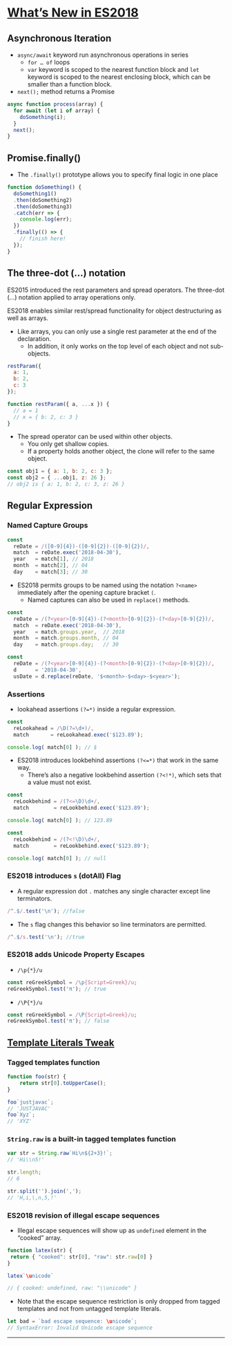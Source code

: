 # [What’s New in ES2018]

## Asynchronous Iteration

- `async/await` keyword run asynchronous operations in series
  - `for … of` loops
  - `var` keyword is scoped to the nearest function block and `let` keyword is scoped to the nearest enclosing block, which can be smaller than a function block.
- `next();` method returns a Promise

```js
async function process(array) {
  for await (let i of array) {
    doSomething(i);
  }
  next();
}
```

## Promise.finally()

- The `.finally()` prototype allows you to specify final logic in one place

```js
function doSomething() {
  doSomething1()
  .then(doSomething2)
  .then(doSomething3)
  .catch(err => {
    console.log(err);
  })
  .finally(() => {
    // finish here!
  });
}
```

## The three-dot (...) notation

ES2015 introduced the rest parameters and spread operators. The three-dot (...) notation applied to array operations only.

ES2018 enables similar rest/spread functionality for object destructuring as well as arrays.

- Like arrays, you can only use a single rest parameter at the end of the declaration.
  - In addition, it only works on the top level of each object and not sub-objects.

```js
restParam({
  a: 1,
  b: 2,
  c: 3
});

function restParam({ a, ...x }) {
  // a = 1
  // x = { b: 2, c: 3 }
}
```

- The spread operator can be used within other objects.
  - You only get shallow copies.
  - If a property holds another object, the clone will refer to the same object.

```js
const obj1 = { a: 1, b: 2, c: 3 };
const obj2 = { ...obj1, z: 26 };
// obj2 is { a: 1, b: 2, c: 3, z: 26 }
```

## Regular Expression

### Named Capture Groups

```js
const
  reDate = /([0-9]{4})-([0-9]{2})-([0-9]{2})/,
  match  = reDate.exec('2018-04-30'),
  year   = match[1], // 2018
  month  = match[2], // 04
  day    = match[3]; // 30
```

- ES2018 permits groups to be named using the notation `?<name>` immediately after the opening capture bracket `(`.
  - Named captures can also be used in `replace()` methods.

```js
const
  reDate = /(?<year>[0-9]{4})-(?<month>[0-9]{2})-(?<day>[0-9]{2})/,
  match  = reDate.exec('2018-04-30'),
  year   = match.groups.year,  // 2018
  month  = match.groups.month, // 04
  day    = match.groups.day;   // 30
```

```js
const
  reDate = /(?<year>[0-9]{4})-(?<month>[0-9]{2})-(?<day>[0-9]{2})/,
  d      = '2018-04-30',
  usDate = d.replace(reDate, '$<month>-$<day>-$<year>');
```

### Assertions

- lookahead assertions `(?=*)` inside a regular expression.

```js
const
  reLookahead = /\D(?=\d+)/,
  match       = reLookahead.exec('$123.89');

console.log( match[0] ); // $
```

- ES2018 introduces lookbehind assertions `(?<=*)` that work in the same way.
  - There’s also a negative lookbehind assertion `(?<!*)`, which sets that a value must not exist.

```js
const
  reLookbehind = /(?<=\D)\d+/,
  match        = reLookbehind.exec('$123.89');

console.log( match[0] ); // 123.89
```

```js
const
  reLookbehind = /(?<!\D)\d+/,
  match        = reLookbehind.exec('$123.89');

console.log( match[0] ); // null
```

### ES2018 introduces `s` (dotAll) Flag

- A regular expression dot `.` matches any single character except line terminators.

```js
/^.$/.test('\n'); //false
```

- The `s` flag changes this behavior so line terminators are permitted.

```js
/^.$/s.test('\n'); //true
```

### ES2018 adds Unicode Property Escapes

- `/\p{*}/u`

```js
const reGreekSymbol = /\p{Script=Greek}/u;
reGreekSymbol.test('π'); // true
```

- `/\P{*}/u`

```js
const reGreekSymbol = /\P{Script=Greek}/u;
reGreekSymbol.test('π'); // false
```

## [Template Literals Tweak]

### Tagged templates function

```js
function foo(str) {
    return str[0].toUpperCase();
}

foo`justjavac`;
// 'JUSTJAVAC'
foo`Xyz`;
// 'XYZ'
```

### `String.raw` is a built-in tagged templates function

```js
var str = String.raw`Hi\n${2+3}!`;
// 'Hi\\n5!'

str.length;
// 6

str.split('').join(',');
// 'H,i,\,n,5,!'
```

### ES2018 revision of illegal escape sequences

- Illegal escape sequences will show up as `undefined` element in the “cooked” array.

```js
function latex(str) {
 return { "cooked": str[0], "raw": str.raw[0] }
}

latex`\unicode`

// { cooked: undefined, raw: "\\unicode" }
```

- Note that the escape sequence restriction is only dropped from tagged templates and not from untagged template literals.

```js
let bad = `bad escape sequence: \unicode`;
// SyntaxError: Invalid Unicode escape sequence
```

---

[What’s New in ES2018]:https://www.sitepoint.com/es2018-whats-new/

[Template Literals Tweak]:http://esnext.justjavac.com/proposal/template-literal-revision.html